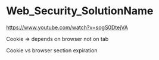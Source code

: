 # Web_Security_SolutionName

https://www.youtube.com/watch?v=sogS0DtejVA

Cookie => depends on browser not on tab

Cookie vs browser section expiration